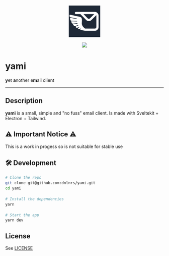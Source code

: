 <p align="center">
  <img width="100" src="./src/renderer/images/logo.png">
</p>

<p align="center">
  <img src="https://img.shields.io/github/license/dnlnrs/yami">
</p>

# yami
**y**et **a**nother e**m**ail cl**i**ent

---

## Description
**yami** is a small, simple and "no fuss" email client.
Is made with Sveltekit + Electron + Tailwind.

## ⚠️ Important Notice ⚠️
This is a work in progess so is not suitable for stable use

## 🛠 Development
```bash
# Clone the repo
git clone git@github.com:dnlnrs/yami.git
cd yami

# Install the dependencies
yarn

# Start the app
yarn dev
```

## License
See [LICENSE](LICENSE)